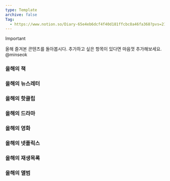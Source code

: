 ```yaml
---
type: Template
archive: false
Tag:
  - https://www.notion.so/Diary-65e4eb6dcf4f40d181ffcbc8a46fa368?pvs=21
---
```

> [!important]  
> 올해 즐겨본 콘텐츠를 돌아봅시다. 추가하고 싶은 항목이 있다면 마음껏 추가해보세요. @minseok  

  

### 올해의 책

  

### 올해의 뉴스레터

  

### 올해의 핫클립

### 올해의 드라마

### 올해의 영화

### 올해의 넷플릭스

  

### 올해의 재생목록

### 올해의 앨범